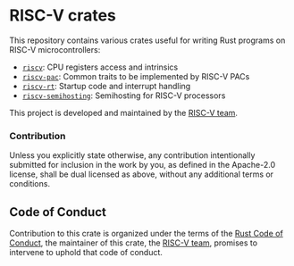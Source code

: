 # RISC-V crates

This repository contains various crates useful for writing Rust programs on RISC-V microcontrollers:

* [`riscv`]: CPU registers access and intrinsics
* [`riscv-pac`]: Common traits to be implemented by RISC-V PACs
* [`riscv-rt`]: Startup code and interrupt handling
* [`riscv-semihosting`]: Semihosting for RISC-V processors

This project is developed and maintained by the [RISC-V team][team].

### Contribution

Unless you explicitly state otherwise, any contribution intentionally submitted for inclusion in the
work by you, as defined in the Apache-2.0 license, shall be dual licensed as above, without any
additional terms or conditions.

## Code of Conduct

Contribution to this crate is organized under the terms of the [Rust Code of
Conduct][CoC], the maintainer of this crate, the [RISC-V team][team], promises
to intervene to uphold that code of conduct.

[`riscv`]: https://crates.io/crates/riscv
[`riscv-pac`]: https://crates.io/crates/riscv-pac
[`riscv-rt`]: https://crates.io/crates/riscv-rt
[`riscv-semihosting`]: https://crates.io/crates/riscv-semihosting
[team]: https://github.com/rust-embedded/wg#the-risc-v-team
[CoC]: CODE_OF_CONDUCT.md
